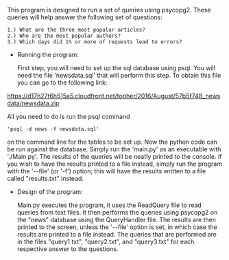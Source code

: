 This program is designed to run a set of queries using psycopg2.
These queries will help answer the following set of questions:

	1.) What are the three most popular articles?
	2.) Who are the most popular authors?
	3.) Which days did 1% or more of requests lead to errors?


- Running the program:

	First step, you will need to set up the sql database using psql.
You will need the file 'newsdata.sql' that will perform this step. To
obtain this file you can go to the following link:

https://d17h27t6h515a5.cloudfront.net/topher/2016/August/57b5f748_newsdata/newsdata.zip

All you need to do is run the psql command
	
	'psql -d news -f newsdata.sql'
	
on the command line for the tables to be set up. Now the python code can
be run against the database.
	Simply run the 'main.py' as an executable with './Main.py'. The
results of the queries will be neatly printed to the console. If you wish
to have the results printed to a file instead, simply run the program with
the '--file' (or '-f') option; this will have the results written to a
file called "results.txt" instead.


- Design of the program:

	Main.py executes the program, it uses the ReadQuery file to read
queries from text files. It then performs the queries using psycopg2 on the
"news" database using the QueryHandler file. The results are then printed to
the screen, unless the '--file' option is set, in which case the results are
printed to a file instead.
	The queries that are performed are in the files "query1.txt",
"query2.txt", and "query3.txt" for each respective answer to the questions.
